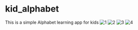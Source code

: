# kid_alphabet
 This is a simple Alphabet learning app for kids
![1](https://user-images.githubusercontent.com/54174389/140025399-edbbf958-7518-4f70-ba42-b5227408244e.png)
![2](https://user-images.githubusercontent.com/54174389/140025435-0578bb20-f276-43c6-984a-ca269a7bd2c0.png)
![3](https://user-images.githubusercontent.com/54174389/140025642-560803f4-1757-4c86-91f4-6b386ff6911e.png)
![4](https://user-images.githubusercontent.com/54174389/140025919-fa0fba87-3b0c-4779-b249-06f2cb705a20.png)


